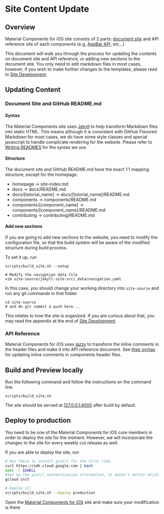 <!--docs:
title: "Site Content Update"
layout: detail
section: docs
path: /docs/handbook/website/site_content_update
-->

# Site Content Update

## Overview
Material Components for iOS site consists of 2 parts:
[document site](https://material.io/components/ios/) and API reference site of each
components (e.g,
[AppBar API](https://material.io/components/ios/catalog/app-bars/api-docs/Classes/MDCAppBarContainerViewController.html), etc...)

This document will walk you through the process for updating the contents on
document site and API reference, or adding new sections to the document site.
You only need to edit markdown files in most cases, however, if you wish to make
further changes to the templates, please read to [Site
Development](README.md).


## Updating Content

### Document Site and GitHub README.md

#### Syntax

The Material Components site uses [Jekyll](https://jekyllrb.com/) to help
transform Markdown files into static HTML. This means although it is consistent
with GitHub Flavored Markdown for most cases, we do have some style classes and
special javascript to handle complicate rendering for the website. Please refer
to [Writing READMES](../documentation/) for the syntax we use.

#### Structure

The document site and GitHub README.md have the exact 1:1 mapping structure, except for the homepage.

- homepage -> site-index.md
- docs -> docs/README.md
- docs/[tutorial_name] -> docs/[tutorial_name]/README.md
- components -> components/README.md
- components/[component_name] -> components/[component_name]/README.md
- contributing -> contributing/README.md

#### Add new sections

If you are going to add new sections to the website, you need to modify the configuration file, so that the build system will be aware of the modified structure during build process.

To set it up, run

```
scripts/build_site.sh --setup

# Modify the navigation data file
vim site-source/jekyll-site-src/_data/navigation.yaml
```

In this case, you should change your working directory into `site-source` and run any git commands in that folder.

```
cd site-source
# and do git commit & push here...
```

This relates to how the site is organized. If you are curious about that, you may read the appendix at the end of [Site Development](README.md).

### API Reference

Material Components for iOS uses [jazzy](https://github.com/realm/jazzy) to transform the inline comments in the header files and make it into API reference document. See [their syntax](https://github.com/realm/jazzy#supported-keywords) for updating inline comments in components header files.

## Build and Preview locally

Run the following command and follow the instructions on the command line.

    scripts/build_site.sh

The site should be served at [127.0.0.1:4000](http://127.0.0.1:4000) after build by default.

## Deploy to production

You need to be one of the Material Components for iOS core members in order to deploy the site for the moment. However, we will incorporate the changes to the site for every weekly cut release as well.

If you are able to deploy the site, run

```bash
# Run these to install gsutil for the first time
curl https://sdk.cloud.google.com | bash
exec -l $SHELL
#Set up the gsutil authentication information, it doesn't matter which app engine project you choose.
gcloud init

# Deploy it!
scripts/build_site.sh --deploy production
```

Open the [Material Components for iOS](https://material.io/components/ios/) site
and make sure your modification is there.
